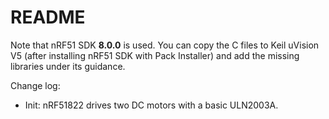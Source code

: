 README
======

Note that nRF51 SDK **8.0.0** is used. You can copy the C files to Keil uVision V5 (after installing nRF51 SDK with Pack Installer) and add the missing libraries under its guidance. 

Change log: 

* Init: nRF51822 drives two DC motors with a basic ULN2003A. 